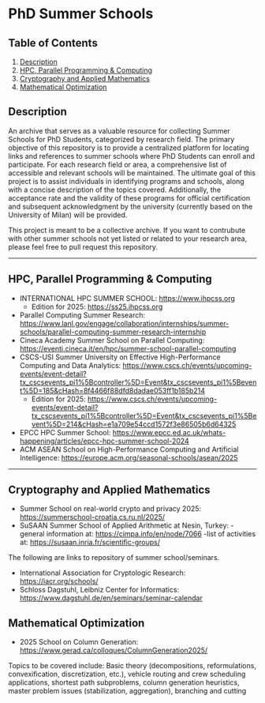 # PhD Summer Schools

## Table of Contents
1. [Description](#description)
2. [HPC, Parallel Programming & Computing](#hpc)
3. [Cryptography and Applied Mathematics](#cry)
4. [Mathematical Optimization](#matopt)

## Description <a name="description"></a>
An archive that serves as a valuable resource for collecting Summer Schools for PhD Students, categorized by research field.
The primary objective of this repository is to provide a centralized platform for locating links and references to summer schools where PhD Students can enroll and participate.
For each research field or area, a comprehensive list of accessible and relevant schools will be maintained. The ultimate goal of this project is to assist individuals in identifying programs and schools, along with a concise description of the topics covered. Additionally, the acceptance rate and the validity of these programs for official certification and subsequent acknowledgment by the university (currently based on the University of Milan) will be provided. 

This project is meant to be a collective archive. If you want to contrubute with other summer schools not yet listed or related to your research area, please feel free to pull request this repository. 

------

## HPC, Parallel Programming & Computing <a name="hpc"></a>
* INTERNATIONAL HPC SUMMER SCHOOL: https://www.ihpcss.org
  * Edition for 2025: https://ss25.ihpcss.org 
* Parallel Computing Summer Research: https://www.lanl.gov/engage/collaboration/internships/summer-schools/parallel-computing-summer-research-internship
* Cineca Academy Summer School on Parallel Computing: https://eventi.cineca.it/en/hpc/summer-school-parallel-computing
* CSCS-USI Summer University on Effective High-Performance Computing and Data Analytics: https://www.cscs.ch/events/upcoming-events/event-detail?tx_cscsevents_pi1%5Bcontroller%5D=Event&tx_cscsevents_pi1%5Bevent%5D=185&cHash=8f4466f88dfd8dadae053ff1b185b214
  * Edition for 2025: https://www.cscs.ch/events/upcoming-events/event-detail?tx_cscsevents_pi1%5Bcontroller%5D=Event&tx_cscsevents_pi1%5Bevent%5D=214&cHash=e1a709e54ccd1572f3e86505b6d64325 
* EPCC HPC Summer School: https://www.epcc.ed.ac.uk/whats-happening/articles/epcc-hpc-summer-school-2024
* ACM ASEAN School on High-Performance Computing and Artificial Intelligence: https://europe.acm.org/seasonal-schools/asean/2025

------

## Cryptography and Applied Mathematics <a name="cry"></a>
* Summer School on real-world crypto and privacy 2025: https://summerschool-croatia.cs.ru.nl/2025/
* SuSAAN Summer School of Applied Arithmetic at Nesin, Turkey:
  -general information at: https://cimpa.info/en/node/7066
  -list of activities at: https://susaan.inria.fr/scientific-groups/
  
The following are links to repository of summer school/seminars.
* International Association for Cryptologic Research: https://iacr.org/schools/
* Schloss Dagstuhl, Leibniz Center for Informatics: https://www.dagstuhl.de/en/seminars/seminar-calendar

## Mathematical Optimization <a name="matopt"></a>
* 2025 School on Column Generation: https://www.gerad.ca/colloques/ColumnGeneration2025/

Topics to be covered include: Basic theory (decompositions, reformulations, convexification, discretization, etc.), vehicle routing and crew scheduling applications, shortest path subproblems, column generation heuristics, master problem issues (stabilization, aggregation), branching and cutting